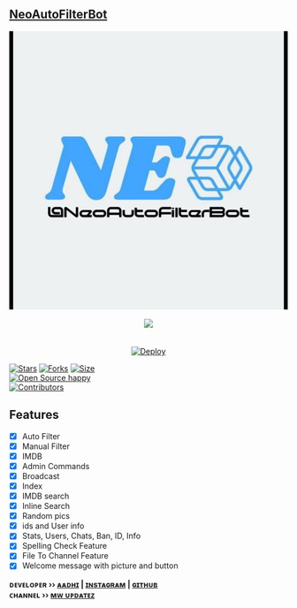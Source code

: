 ## <b>[NeoAutoFilterBot](https://telegram.dog/NeoAutoFilterBot)</b>
<p align="center">
  <img src="Logo/New Project 33 [11ACD6A].png" alt="Neo Logo">
</p>

<p align="center">
<a href="https://youtube.com/channel/UCf_dVNrilcT0V2R--HbYpMA">
  <img src="https://img.shields.io/badge/Subscribe-red?logo=youtube" width="180">
</p>

<p align="center">
<br>
<a href="https://heroku.com/deploy?template=https://github.com/Aadhi000/0">
  <img src="https://www.herokucdn.com/deploy/button.svg" alt="Deploy">
</a>
</p>

[![Stars](https://img.shields.io/github/stars/Aadhi000/Neo?style=flat-square&color=orange)](https://github.com/Aadhi000/Neo/stargazers)
[![Forks](https://img.shields.io/github/forks/Aadhi000/Neo?style=flat-square&color=blue)](https://github.com/Aadhi000/Neo/fork)
[![Size](https://img.shields.io/github/repo-size/Aadhi000/Neo?style=flat-square&color=black)](https://github.com/Aadhi000/Neo)   
[![Open Source happy ](https://badges.frapsoft.com/os/v2/open-source.svg?v=110)](https://github.com/Aadhi000/Nei)   
[![Contributors](https://img.shields.io/github/contributors/Aadhi000/Neo?style=flat-square&color=green)](https://github.com/Aadhi000/Neo/graphs/contributors)
## Features

- [x] Auto Filter
- [x] Manual Filter
- [x] IMDB
- [x] Admin Commands
- [x] Broadcast
- [x] Index
- [x] IMDB search
- [x] Inline Search
- [x] Random pics
- [x] ids and User info 
- [x] Stats, Users, Chats, Ban, ID, Info
- [x] Spelling Check Feature
- [x] File To Channel Feature
- [x] Welcome message with picture and button

<b>ᴅᴇᴠᴇʟᴏᴘᴇʀ ›› [ᴀᴀᴅʜɪ](https://telegram.dog/Aadhi011) | [ɪɴsᴛᴀɢʀᴀᴍ](https://www.instagram.com/_aadil_m__/) | [ɢɪᴛʜᴜʙ](GitHub.com/Aadhi000)</b>                                                                                                                                                                                    
<b>ᴄʜᴀɴɴᴇʟ ›› [ᴍᴡ ᴜᴘᴅᴀᴛᴇᴢ](https://t.me/MWUpdatez)</b>
